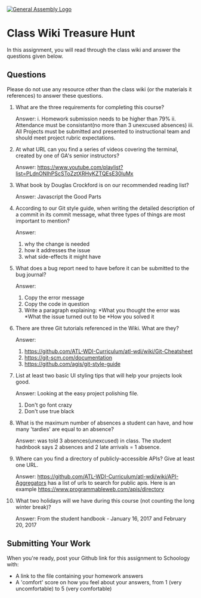 [![General Assembly Logo](https://camo.githubusercontent.com/1a91b05b8f4d44b5bbfb83abac2b0996d8e26c92/687474703a2f2f692e696d6775722e636f6d2f6b6538555354712e706e67)](https://generalassemb.ly/education/web-development-immersive)

# Class Wiki Treasure Hunt

In this assignment, you will read through the class wiki and answer the
questions given below.

## Questions

Please do not use any resource other than the class wiki
(or the materials it references)
to answer these questions.

1.  What are the three requirements for completing this course?
    
    Answer:
    i. Homework submission needs to be higher than 79%
    ii. Attendance must be consistant(no more than 3 unexcused absences)
    iii. All Projects must be submitted and presented to instructional team and should meet project rubric expectations.

2.  At what URL can you find a series of videos covering the terminal, created
    by one of GA's senior instructors?

    Answer: https://www.youtube.com/playlist?list=PLdnONIhPScSToZztXRHyKZTQEsE30luMx


3.  What book by Douglas Crockford is on our recommended reading list?

    Answer: Javascript the Good Parts

4.  According to our Git style guide, when writing the detailed description of
    a commit in its commit message, what three types of things are most
    important to mention?

    Answer: 
    1. why the change is needed
    2. how it addresses the issue
    3. what side-effects it might have

5.  What does a bug report need to have before it can be submitted to the bug
    journal?

    Answer: 
    1. Copy the error message
    2. Copy the code in question
    3. Write a paragraph explaining:
        *What you thought the error was
        *What the issue turned out to be
        *How you solved it

6.  There are three Git tutorials referenced in the Wiki. What are they?

    Answer: 
    1. https://github.com/ATL-WDI-Curriculum/atl-wdi/wiki/Git-Cheatsheet
    2. https://git-scm.com/documentation
    3. https://github.com/agis/git-style-guide

7.  List at least two basic UI styling tips that will help your projects
    look good.

    Answer: Looking at the easy project polishing file.
    1. Don't go font crazy
    2. Don't use true black

8.  What is the maximum number of absences a student can have, and how many
    'tardies' are equal to an absence?

    Answer:
    was told 3 absences(unexcused) in class. The student hadnbook says 2 absences and 2 late arrivals = 1 absence.


9.  Where can you find a directory of publicly-accessible APIs?
    Give at least one URL.

    Answer: https://github.com/ATL-WDI-Curriculum/atl-wdi/wiki/API-Aggregators has a list of urls to search for public apis. Here is an example https://www.programmableweb.com/apis/directory

10. What two holidays will we have during this course (not counting the long
    winter break)?

    Answer: From the student handbook - January 16, 2017 and February 20, 2017

## Submitting Your Work

When you're ready, post your Github link for this assignment to Schoology with:

- A link to the file containing your homework answers
- A 'comfort' score on how you feel about your answers, 
from 1 (very uncomfortable) to 5 (very comfortable)
